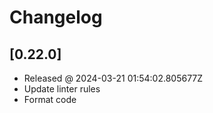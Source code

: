 # Changelog

## [0.22.0]

- Released @ 2024-03-21 01:54:02.805677Z
- Update linter rules
- Format code
